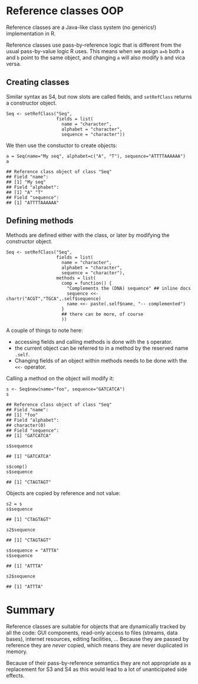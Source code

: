 Reference classes OOP
=====================

Reference classes are a Java-like class system (no generics!)
implementation in R.

Reference classes use pass-by-reference logic that is different from the
usual pass-by-value logic R uses. This means when we assign `a=b` both
`a` and `b` point to the same object, and changing `a` will also modify
`b` and vica versa.

Creating classes
----------------

Similar syntax as S4, but now slots are called fields, and `setRefClass`
returns a constructor object.

    Seq <- setRefClass("Seq",
                       fields = list(
                         name = "character",
                         alphabet = "character",
                         sequence = "character"))

We then use the constuctor to create objects:

    a = Seq(name="My seq", alphabet=c("A", "T"), sequence="ATTTTAAAAAA")
    a

    ## Reference class object of class "Seq"
    ## Field "name":
    ## [1] "My seq"
    ## Field "alphabet":
    ## [1] "A" "T"
    ## Field "sequence":
    ## [1] "ATTTTAAAAAA"

Defining methods
----------------

Methods are defined either with the class, or later by modifying the
constructor object.

    Seq <- setRefClass("Seq",
                       fields = list(
                         name = "character",
                         alphabet = "character",
                         sequence = "character"),
                       methods = list(
                         comp = function() {
                           "Complements the (DNA) sequence" ## inline docs
                           sequence <<- chartr("ACGT","TGCA",.self$sequence)
                           name <<- paste(.self$name, "-- complemented")                     
                         }
                         ## there can be more, of course
                         ))

A couple of things to note here:

-   accessing fields and calling methods is done with the `$` operator.
-   the current object can be referred to in a method by the reserved
    name `.self`.
-   Changing fields of an object within methods needs to be done with
    the `<<-` operator.

Calling a method on the object will modify it:

    s <- Seq$new(name="foo", sequence="GATCATCA")
    s

    ## Reference class object of class "Seq"
    ## Field "name":
    ## [1] "foo"
    ## Field "alphabet":
    ## character(0)
    ## Field "sequence":
    ## [1] "GATCATCA"

    s$sequence

    ## [1] "GATCATCA"

    s$comp()
    s$sequence

    ## [1] "CTAGTAGT"

Objects are copied by reference and not value:

    s2 = s
    s$sequence

    ## [1] "CTAGTAGT"

    s2$sequence

    ## [1] "CTAGTAGT"

    s$sequence = "ATTTA"
    s$sequence

    ## [1] "ATTTA"

    s2$sequence

    ## [1] "ATTTA"

Summary
=======

Reference classes are suitable for objects that are dynamically tracked
by all the code: GUI components, read-only access to files (streams,
data bases), internet resources, editing facilities, ... Because they
are passed by reference they are *never* copied, which means they are
never duplicated in memory.

Because of their pass-by-reference semantics they are not appropriate as
a replacement for S3 and S4 as this would lead to a lot of unanticipated
side effects.
